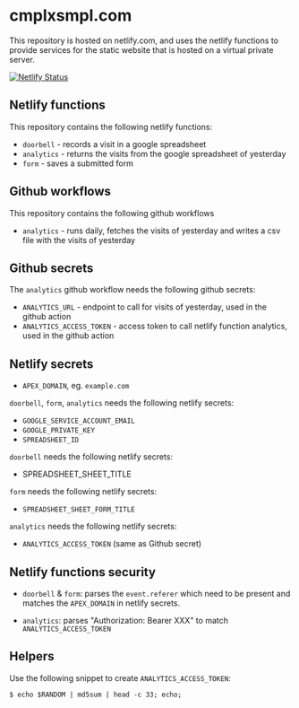 # cmplxsmpl.com

This repository is hosted on netlify.com, and uses the netlify functions
to provide services for the static website that is hosted on a
virtual private server.

[![Netlify Status](https://api.netlify.com/api/v1/badges/f5420774-3428-4a6d-8e33-7211754dbd62/deploy-status)](https://app.netlify.com/sites/cmplxsmplcom/deploys)

## Netlify functions

This repository contains the following netlify functions:

* `doorbell` - records a visit in a google spreadsheet
* `analytics` - returns the visits from the google spreadsheet of yesterday
* `form` - saves a submitted form

## Github workflows
This repository contains the following github workflows

* `analytics` - runs daily, fetches the visits of yesterday and
   writes a csv file with the visits of yesterday

## Github secrets

The `analytics` github workflow needs the following github secrets:

* `ANALYTICS_URL` - endpoint to call for visits of yesterday, used in the github action
* `ANALYTICS_ACCESS_TOKEN` - access token to call netlify function analytics,
   used in the github action

## Netlify secrets

* `APEX_DOMAIN`, eg. `example.com`

`doorbell`, `form`, `analytics` needs the following netlify secrets:

* `GOOGLE_SERVICE_ACCOUNT_EMAIL`
* `GOOGLE_PRIVATE_KEY`
* `SPREADSHEET_ID`

`doorbell` needs the following netlify secrets:

* SPREADSHEET_SHEET_TITLE

`form` needs the following netlify secrets:

* `SPREADSHEET_SHEET_FORM_TITLE`

`analytics` needs the following netlify secrets:

* `ANALYTICS_ACCESS_TOKEN` (same as Github secret)

## Netlify functions security

* `doorbell` & `form`: parses the `event.referer` which need to be present and
   matches the `APEX_DOMAIN` in netlify secrets.

* `analytics`: parses "Authorization: Bearer XXX" to match `ANALYTICS_ACCESS_TOKEN`

## Helpers

Use the following snippet to create `ANALYTICS_ACCESS_TOKEN`:

```
$ echo $RANDOM | md5sum | head -c 33; echo;
```
